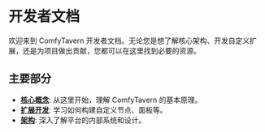 # 开发者文档

欢迎来到 ComfyTavern 开发者文档。无论您是想了解核心架构、开发自定义扩展，还是为项目做出贡献，您都可以在这里找到必要的资源。

## 主要部分

- **[核心概念](./core-concepts/)**: 从这里开始，理解 ComfyTavern 的基本原理。
- **[扩展开发](./extension-dev/)**: 学习如何构建自定义节点、面板等。
- **[架构](./architecture/)**: 深入了解平台的内部系统和设计。